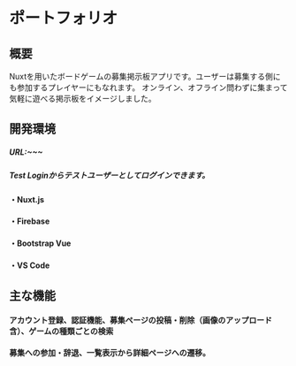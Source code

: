 # ポートフォリオ
## 概要
Nuxtを用いたボードゲームの募集掲示板アプリです。ユーザーは募集する側にも参加するプレイヤーにもなれます。
オンライン、オフライン問わずに集まって気軽に遊べる掲示板をイメージしました。

## 開発環境
##### URL:~~~ 
##### Test Loginからテストユーザーとしてログインできます。

#### ・Nuxt.js
#### ・Firebase
#### ・Bootstrap Vue
#### ・VS Code

## 主な機能
#### アカウント登録、認証機能、募集ページの投稿・削除（画像のアップロード含）、ゲームの種類ごとの検索
#### 募集への参加・辞退、一覧表示から詳細ページへの遷移。

